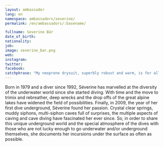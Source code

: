 ```yaml
---
layout: ambassador
lang: en
namespace: ambassadors/severine/
permalink: /en/ambassadors/:basename/

fullname: Severine Bär
date_of_birth: 
nationality:
job: 
image: severine_bar.png
web: 
instagram:
twitter:
facebook: 
catchphrase: "My neoprene drysuit, superbly robust and warm, is for all the colder and somewhat more committed dives. The TNT, pleasantly flexible and light, joins me on quiet summer dives and in warmer waters, from the Tasmanian sea grass beds to the Florida caves. In addition to the quality of the products, the warm welcome and the after-sales service are worth mentioning as well. A modification? a new seal? bigger pockets? Never a problem – free coffee and a smile are included."
---
```

Born in 1979 and a diver since 1992, Séverine has marvelled at the diversity of the underwater world since she started diving. With time and the move to trimix and rebreather, deep wrecks and the drop offs of the great alpine lakes have widened the field of possibilities. Finally, in 2009, the year of her first dive underground, Séverine found her passion. Crystal clear springs, muddy siphons, multi-siphon caves full of surprises, the multiple aspects of caving and cave diving have fascinated her ever since. So, in order to share this unique underground world and the special atmosphere of the dives with those who are not lucky enough to go underwater and/or underground themselves, she documents her incursions under the surface as often as possible.
